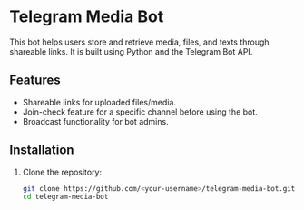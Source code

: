 # Telegram Media Bot

This bot helps users store and retrieve media, files, and texts through shareable links. It is built using Python and the Telegram Bot API.

## Features
- Shareable links for uploaded files/media.
- Join-check feature for a specific channel before using the bot.
- Broadcast functionality for bot admins.

## Installation

1. Clone the repository:
   ```bash
   git clone https://github.com/<your-username>/telegram-media-bot.git
   cd telegram-media-bot
